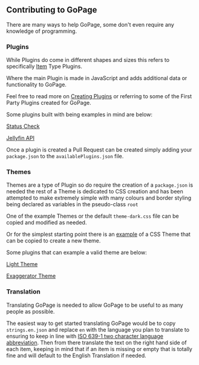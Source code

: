 ## Contributing to GoPage

There are many ways to help GoPage, some don't even require any knowledge of programming.

### Plugins

While Plugins do come in different shapes and sizes this refers to specifically [Item](pluginDevDocs/types.md) Type Plugins.

Where the main Plugin is made in JavaScript and adds additional data or functionality to GoPage.

Feel free to read more on [Creating Plugins](createPlugins.md) or referring to some of the First Party Plugins created for GoPage.

Some plugins built with being examples in mind are below:

[Status Check](https://github.com/confused-Techie/GoPage-Plugins/tree/main/statusCheck)

[Jellyfin API](https://github.com/confused-Techie/GoPage-Plugins/tree/main/jellyfinApi)

Once a plugin is created a Pull Request can be created simply adding your `package.json` to the `availablePlugins.json` file.

### Themes

Themes are a type of Plugin so do require the creation of a `package.json` is needed the rest of a Theme is dedicated to CSS creation and has been attempted to make extremely simple with many colours and border styling being declared as variables in the pseudo-class `root`

One of the example Themes or the default `theme-dark.css` file can be copied and modified as needed.

Or for the simplest starting point there is an [example](pluginDevDocs/themeExample.css) of a CSS Theme that can be copied to create a new theme. 

Some plugins that can example a valid theme are below:

[Light Theme](https://github.com/confused-Techie/GoPage-Plugins/tree/main/lightTheme)

[Exaggerator Theme](https://github.com/confused-Techie/GoPage-Plugins/tree/main/exaggeratorTheme)

### Translation

Translating GoPage is needed to allow GoPage to be useful to as many people as possible.

The easiest way to get started translating GoPage would be to copy `strings.en.json` and replace `en` with the language you plan to translate to ensuring to keep in line with [ISO 639-1 two character language abbreviation](https://en.wikipedia.org/wiki/List_of_ISO_639-1_codes). Then from there translate the text on the right hand side of each item, keeping in mind that if an item is missing or empty that is totally fine and will default to the English Translation if needed.
